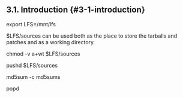 ## 3.1\. Introduction {#3-1-introduction}

export LFS=/mnt/lfs

$LFS/sources can be used both as the place to store the tarballs and patches and as a working directory.

chmod -v a+wt $LFS/sources

pushd $LFS/sources

md5sum -c md5sums

popd
